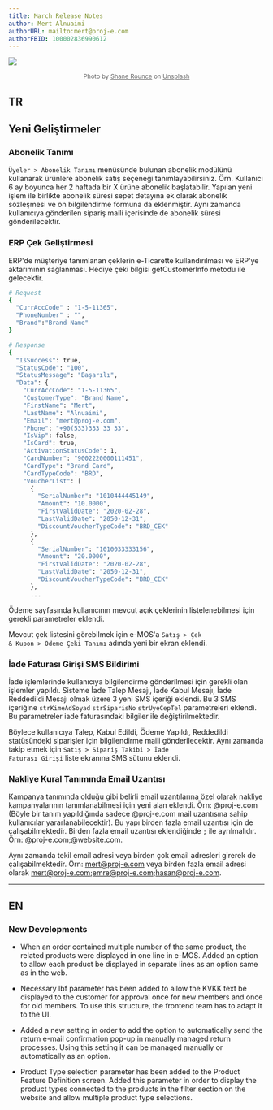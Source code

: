```yaml
---
title: March Release Notes
author: Mert Alnuaimi
authorURL: mailto:mert@proj-e.com
authorFBID: 100002836990612
---
```


![](https://snipboard.io/fJyemT.jpg)

<center style="font-size: 12px; color: #636363;">Photo by <a href="https://unsplash.com/@shanerounce" style="color:#636363;
 font-weight:400;  text-decoration: underline;">Shane Rounce</a> on <a href="https://unsplash.com/photos/1ZZ96uESRJQ" style="color:#636363; font-weight:400; text-decoration: underline;">Unsplash</a></center>

## TR

## Yeni Geliştirmeler

### Abonelik Tanımı
<code>Üyeler > Abonelik Tanımı</code> menüsünde bulunan abonelik modülünü kullanarak ürünlere abonelik satış seçeneği tanımlayabilirsiniz. Örn. Kullanıcı 6 ay boyunca her 2 haftada bir X ürüne abonelik başlatabilir. Yapılan yeni işlem ile birlikte abonelik süresi sepet detayına ek olarak abonelik sözleşmesi ve ön bilgilendirme formuna da eklenmiştir. Aynı zamanda kullanıcıya gönderilen sipariş maili içerisinde de abonelik süresi gönderilecektir.

<!--truncate-->

### ERP Çek Geliştirmesi
ERP'de müşteriye tanımlanan çeklerin e-Ticarette kullandırılması ve ERP'ye aktarımının sağlanması. Hediye çeki bilgisi getCustomerInfo metodu ile gelecektir.

```sh
# Request 
{ 
  "CurrAccCode" : "1-5-11365", 
  "PhoneNumber" : "", 
  "Brand":"Brand Name" 
} 
```
```sh
# Response
{ 
  "IsSuccess": true, 
  "StatusCode": "100", 
  "StatusMessage": "Başarılı", 
  "Data": { 
    "CurrAccCode": "1-5-11365", 
    "CustomerType": "Brand Name", 
    "FirstName": "Mert", 
    "LastName": "Alnuaimi", 
    "Email": "mert@proj-e.com", 
    "Phone": "+90(533)333 33 33", 
    "IsVip": false, 
    "IsCard": true, 
    "ActivationStatusCode": 1, 
    "CardNumber": "9002220000111451", 
    "CardType": "Brand Card", 
    "CardTypeCode": "BRD", 
    "VoucherList": [ 
      { 
        "SerialNumber": "1010444445149", 
        "Amount": "10.0000", 
        "FirstValidDate": "2020-02-28", 
        "LastValidDate": "2050-12-31", 
        "DiscountVoucherTypeCode": "BRD_CEK" 
      }, 
      { 
        "SerialNumber": "1010033333156", 
        "Amount": "20.0000", 
        "FirstValidDate": "2020-02-28", 
        "LastValidDate": "2050-12-31", 
        "DiscountVoucherTypeCode": "BRD_CEK" 
      }, 
      ...
```

Ödeme sayfasında kullanıcının mevcut açık çeklerinin listelenebilmesi için gerekli parametreler eklendi.

Mevcut çek listesini görebilmek için e-MOS'a <code>Satış > Çek & Kupon > Ödeme Çeki Tanımı</code> adında yeni bir ekran eklendi.

### İade Faturası Girişi SMS Bildirimi
İade işlemlerinde kullanıcıya bilgilendirme gönderilmesi için gerekli olan işlemler yapıldı. Sisteme İade Talep Mesajı, İade Kabul Mesajı, İade Reddedildi Mesajı olmak üzere 3 yeni SMS içeriği eklendi. Bu 3 SMS içeriğine <code>strKimeAdSoyad</code> <code>strSiparisNo</code> <code>strUyeCepTel</code> parametreleri eklendi. Bu parametreler iade faturasındaki bilgiler ile değiştirilmektedir. 

Böylece kullanıcıya Talep, Kabul Edildi, Ödeme Yapıldı, Reddedildi statüsündeki siparişler için bilgilendirme maili gönderilecektir. Aynı zamanda takip etmek için <code>Satış > Sipariş Takibi > İade Faturası Girişi</code> liste ekranına SMS sütunu eklendi.

### Nakliye Kural Tanımında Email Uzantısı
Kampanya tanımında olduğu gibi belirli email uzantılarına özel olarak nakliye kampanyalarının tanımlanabilmesi için yeni alan eklendi. Örn: @proj-e.com (Böyle bir tanım yapıldığında sadece @proj-e.com mail uzantısına sahip kullanıcılar yararlanabilecektir). Bu yapı birden fazla email uzantısı için de çalışabilmektedir. Birden fazla email uzantısı eklendiğinde <code>;</code> ile ayrılmalıdır. Örn: @proj-e.com;@website.com. 

Aynı zamanda tekil email adresi veya birden çok email adresleri girerek de çalışabilmektedir. Örn: mert@proj-e.com veya birden fazla email adresi olarak mert@proj-e.com;emre@proj-e.com;hasan@proj-e.com.

---

## EN

### New Developments

- When an order contained multiple number of the same product, the related products were displayed in one line in e-MOS. Added an option to allow each product be displayed in separate lines as an option same as in the web.

- Necessary lbf parameter has been added to allow the KVKK text be displayed to the customer for approval once for new members and once for old members. To use this structure, the frontend team has to adapt it to the UI.

<!--truncate-->

- Added a new setting in order to add the option to automatically send the return e-mail confirmation pop-up in manually managed return processes. Using this setting it can be managed manually or automatically as an option.

- Product Type selection parameter has been added to the Product Feature Definition screen. Added this parameter in order to display the product types connected to the products in the filter section on the website and allow multiple product type selections.
